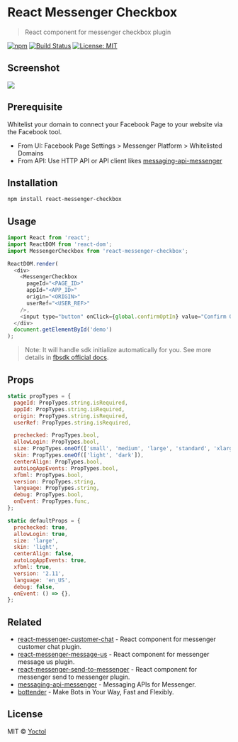# React Messenger Checkbox

> React component for messenger checkbox plugin

[![npm](https://img.shields.io/npm/v/react-messenger-checkbox.svg?style=flat-square)](https://www.npmjs.com/package/react-messenger-checkbox)
[![Build Status](https://travis-ci.org/Yoctol/react-messenger-checkbox.svg?branch=master)](https://travis-ci.org/Yoctol/react-messenger-checkbox)
[![License: MIT](https://img.shields.io/badge/License-MIT-blue.svg)](https://opensource.org/licenses/MIT)

## Screenshot

![](https://user-images.githubusercontent.com/3382565/37448447-59db4a8a-2861-11e8-8be2-9f57d24e32f0.png)

## Prerequisite

Whitelist your domain to connect your Facebook Page to your website via the
Facebook tool.

* From UI: Facebook Page Settings > Messenger Platform > Whitelisted Domains
* From API: Use HTTP API or API client likes
  [messaging-api-messenger](https://github.com/Yoctol/messaging-apis/tree/master/packages/messaging-api-messenger#setwhitelisteddomainsdomains)

## Installation

```sh
npm install react-messenger-checkbox
```

## Usage

```js
import React from 'react';
import ReactDOM from 'react-dom';
import MessengerCheckbox from 'react-messenger-checkbox';

ReactDOM.render(
  <div>
    <MessengerCheckbox
      pageId="<PAGE_ID>"
      appId="<APP_ID>"
      origin="<ORIGIN>"
      userRef="<USER_REF>"
    />,
    <input type="button" onClick={global.confirmOptIn} value="Confirm Opt-in" />
  </div>
  document.getElementById('demo')
);
```

> Note: It will handle sdk initialize automatically for you. See more details in
> [fbsdk official docs](https://developers.facebook.com/docs/javascript/quickstart/).

## Props

```js
static propTypes = {
  pageId: PropTypes.string.isRequired,
  appId: PropTypes.string.isRequired,
  origin: PropTypes.string.isRequired,
  userRef: PropTypes.string.isRequired,

  prechecked: PropTypes.bool,
  allowLogin: PropTypes.bool,
  size: PropTypes.oneOf(['small', 'medium', 'large', 'standard', 'xlarge']),
  skin: PropTypes.oneOf(['light', 'dark']),
  centerAlign: PropTypes.bool,
  autoLogAppEvents: PropTypes.bool,
  xfbml: PropTypes.bool,
  version: PropTypes.string,
  language: PropTypes.string,
  debug: PropTypes.bool,
  onEvent: PropTypes.func,
};

static defaultProps = {
  prechecked: true,
  allowLogin: true,
  size: 'large',
  skin: 'light',
  centerAlign: false,
  autoLogAppEvents: true,
  xfbml: true,
  version: '2.11',
  language: 'en_US',
  debug: false,
  onEvent: () => {},
};
```

## Related

* [react-messenger-customer-chat](https://github.com/Yoctol/react-messenger-customer-chat) - React component for messenger customer chat plugin.
* [react-messenger-message-us](https://github.com/Yoctol/react-messenger-message-us) - React component for messenger message us plugin.
* [react-messenger-send-to-messenger](https://github.com/Yoctol/react-messenger-send-to-messenger) - React component for messenger send to messenger plugin.
* [messaging-api-messenger](https://github.com/Yoctol/messaging-apis/tree/master/packages/messaging-api-messenger) - Messaging APIs for Messenger.
* [bottender](https://github.com/Yoctol/bottender) - Make Bots in Your Way, Fast and Flexibly.

## License

MIT © [Yoctol](https://github.com/Yoctol/react-messenger-checkbox)
